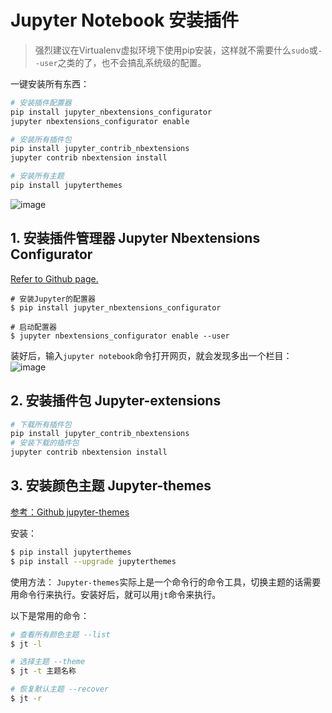 # Jupyter Notebook 安装插件

> 强烈建议在Virtualenv虚拟环境下使用pip安装，这样就不需要什么`sudo`或`--user`之类的了，也不会搞乱系统级的配置。

一键安装所有东西：
```sh
# 安装插件配置器
pip install jupyter_nbextensions_configurator
jupyter nbextensions_configurator enable

# 安装所有插件包
pip install jupyter_contrib_nbextensions
jupyter contrib nbextension install

# 安装所有主题
pip install jupyterthemes
```

![image](https://user-images.githubusercontent.com/14041622/46570455-08d19e00-c997-11e8-9519-a3d3b87d1318.png)


## 1. 安装插件管理器 Jupyter Nbextensions Configurator
[Refer to Github page.](https://github.com/Jupyter-contrib/jupyter_nbextensions_configurator)

```shell
# 安装Jupyter的配置器
$ pip install jupyter_nbextensions_configurator

# 启动配置器
$ jupyter nbextensions_configurator enable --user
```
装好后，输入`jupyter notebook`命令打开网页，就会发现多出一个栏目：
![image](https://user-images.githubusercontent.com/14041622/40265819-32308d76-5b72-11e8-824d-0bedec50cb24.png)

## 2. 安装插件包 Jupyter-extensions

```sh
# 下载所有插件包
pip install jupyter_contrib_nbextensions
# 安装下载的插件包
jupyter contrib nbextension install
```

## 3. 安装颜色主题 Jupyter-themes
[参考：Github jupyter-themes](https://github.com/dunovank/jupyter-themes)

安装：
```sh
$ pip install jupyterthemes
$ pip install --upgrade jupyterthemes
```

使用方法：
`Jupyter-themes`实际上是一个命令行的命令工具，切换主题的话需要用命令行来执行。安装好后，就可以用`jt`命令来执行。

以下是常用的命令：
```sh
# 查看所有颜色主题 --list
$ jt -l

# 选择主题 --theme
$ jt -t 主题名称

# 恢复默认主题 --recover
$ jt -r
```